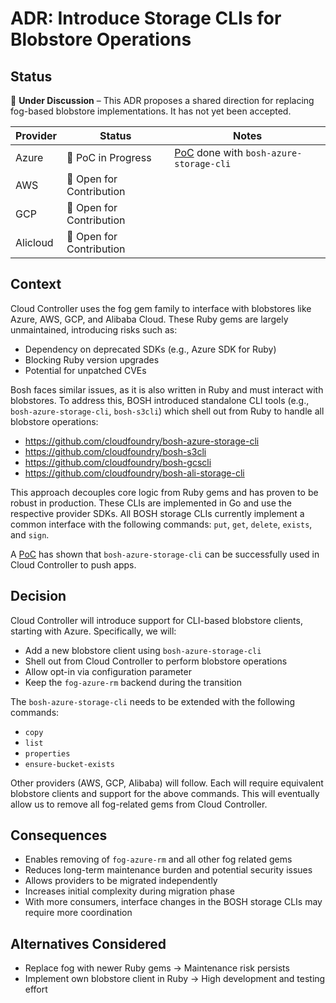 # ADR: Introduce Storage CLIs for Blobstore Operations

## Status

🔄 **Under Discussion** – This ADR proposes a shared direction for replacing fog-based blobstore implementations. It has not yet been accepted.

| Provider | Status                   | Notes                                                                                                   |
|----------|--------------------------|---------------------------------------------------------------------------------------------------------|
| Azure    | 🚧 PoC in Progress       | [PoC](https://github.com/cloudfoundry/cloud_controller_ng/pull/4397) done with `bosh-azure-storage-cli` |
| AWS      | 🧭 Open for Contribution |                                                                                                         |
| GCP      | 🧭 Open for Contribution |                                                                                                         |
| Alicloud | 🧭 Open for Contribution |                                                                                                         |


## Context

Cloud Controller uses the fog gem family to interface with blobstores like Azure, AWS, GCP, and Alibaba Cloud.
These Ruby gems are largely unmaintained, introducing risks such as:
* Dependency on deprecated SDKs (e.g., Azure SDK for Ruby)
* Blocking Ruby version upgrades
* Potential for unpatched CVEs

Bosh faces similar issues, as it is also written in Ruby and must interact with blobstores. To address this, BOSH introduced standalone CLI tools (e.g., `bosh-azure-storage-cli`, `bosh-s3cli`) which shell out from Ruby to handle all blobstore operations:
- https://github.com/cloudfoundry/bosh-azure-storage-cli
- https://github.com/cloudfoundry/bosh-s3cli
- https://github.com/cloudfoundry/bosh-gcscli
- https://github.com/cloudfoundry/bosh-ali-storage-cli

This approach decouples core logic from Ruby gems and has proven to be robust in production.
These CLIs are implemented in Go and use the respective provider SDKs.
All BOSH storage CLIs currently implement a common interface with the following commands: `put`, `get`, `delete`, `exists`, and `sign`.

A [PoC](https://github.com/cloudfoundry/cloud_controller_ng/pull/4397) has shown that `bosh-azure-storage-cli` can be successfully used in Cloud Controller to push apps.

## Decision

Cloud Controller will introduce support for CLI-based blobstore clients, starting with Azure.
Specifically, we will:
* Add a new blobstore client using `bosh-azure-storage-cli`
* Shell out from Cloud Controller to perform blobstore operations
* Allow opt-in via configuration parameter
* Keep the `fog-azure-rm` backend during the transition

The `bosh-azure-storage-cli` needs to be extended with the following commands:
* `copy`
* `list`
* `properties`
* `ensure-bucket-exists`

Other providers (AWS, GCP, Alibaba) will follow. Each will require equivalent blobstore clients and support for the above commands.
This will eventually allow us to remove all fog-related gems from Cloud Controller.

## Consequences

* Enables removing of `fog-azure-rm` and all other fog related gems
* Reduces long-term maintenance burden and potential security issues
* Allows providers to be migrated independently
* Increases initial complexity during migration phase
* With more consumers, interface changes in the BOSH storage CLIs may require more coordination

## Alternatives Considered

* Replace fog with newer Ruby gems → Maintenance risk persists
* Implement own blobstore client in Ruby → High development and testing effort



